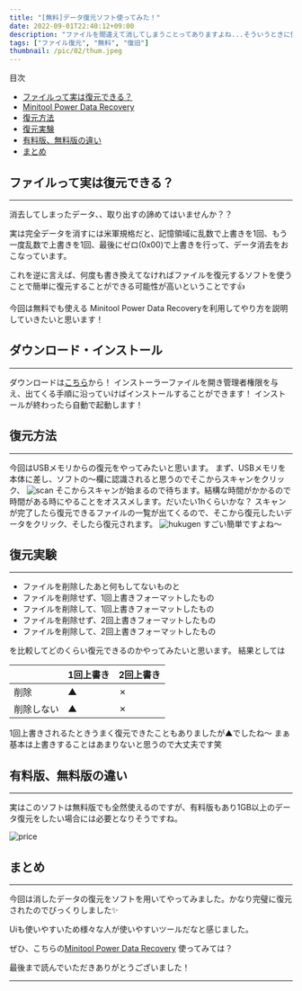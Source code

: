 ```yaml
---
title: "[無料]データ復元ソフト使ってみた！"
date: 2022-09-01T22:40:12+09:00
description: "ファイルを間違えて消してしまうことってありますよね...そういうときに使える便利ソフトを紹介します。"
tags: ["ファイル復元", "無料", "復旧"]
thumbnail: /pic/02/thum.jpeg
---
```


目次

* [ファイルって実は復元できる？](#sec1)
* [Minitool Power Data Recovery](#sec2)
* [復元方法](#sec3)
* [復元実験](#sec4)
* [有料版、無料版の違い](#sec5)
* [まとめ](#sec6)


<a id="sec1"></a>
<h2>ファイルって実は復元できる？</h2>

---

消去してしまったデータ、、取り出すの諦めてはいませんか？？

実は完全データを消すには米軍規格だと、記憶領域に乱数で上書きを1回、もう一度乱数で上書きを1回、最後にゼロ(0x00)で上書きを行って、データ消去をおこなっています。

これを逆に言えば、何度も書き換えてなければファイルを復元するソフトを使うことで簡単に復元することができる可能性が高いということです👍

今回は無料でも使える Minitool Power Data Recoveryを利用してやり方を説明していきたいと思います！

<a id="sec2"></a>
<h2>ダウンロード・インストール</h2>

---

ダウンロードは[こちら](https://jp.minitool.com/data-recovery-software/free-for-windows.html)から！
インストーラーファイルを開き管理者権限を与え、出てくる手順に沿っていけばインストールすることができます！
インストールが終わったら自動で起動します！

<a id="sec3"></a>
<h2>復元方法</h2>

---

今回はUSBメモリからの復元をやってみたいと思います。
まず、USBメモリを本体に差し、ソフトの〜欄に認識されると思うのでそこからスキャンをクリック、
![scan](/pic/02/scan.png)
そこからスキャンが始まるので待ちます。結構な時間がかかるので時間がある時にやることをオススメします。だいたい1hくらいかな？
スキャンが完了したら復元できるファイルの一覧が出てくるので、そこから復元したいデータをクリック、そしたら復元されます。
![hukugen](/pic/02/hukugen.png)
すごい簡単ですよね〜

<a id="sec4"></a>
<h2>復元実験</h2>

---

* ファイルを削除したあと何もしてないものと
* ファイルを削除せず、1回上書きフォーマットしたもの
* ファイルを削除して、1回上書きフォーマットしたもの
* ファイルを削除せず、2回上書きフォーマットしたもの
* ファイルを削除して、2回上書きフォーマットしたもの

を比較してどのくらい復元できるのかやってみたいと思います。
結果としては

|   |  1回上書き  |  2回上書き |
| ---- | ---- | ---- |
削除|  ▲  |  ✗  |
削除しない|  ▲  |  ✗  |

1回上書きされるたときうまく復元できたこともありましたが▲でしたね〜
まぁ基本は上書きすることはあまりないと思うので大丈夫です笑



<a id="sec5"></a>
<h2>有料版、無料版の違い</h2>

---

実はこのソフトは無料版でも全然使えるのですが、有料版もあり1GB以上のデータ復元をしたい場合には必要となりそうですね。

![price](/pic/02/price.png)

<a id="sec6"></a>
<h2>まとめ</h2>

---

今回は消したデータの復元をソフトを用いてやってみました。かなり完璧に復元されたのでびっくりしました✨

Uiも使いやすいため様々な人が使いやすいツールだなと感じました。

ぜひ、こちらの[Minitool Power Data Recovery]((https://jp.minitool.com/data-recovery-software/free-for-windows.html)) 使ってみては？

最後まで読んでいただきありがとうございました！

---